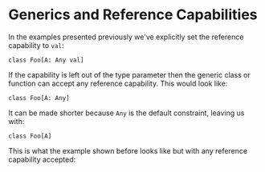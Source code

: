 # Generics and Reference Capabilities

In the examples presented previously we've explicitly set the reference capability to `val`:

    class Foo[A: Any val]

If the capability is left out of the type parameter then the generic class or function can accept any reference capability. This would look like:

    class Foo[A: Any]

It can be made shorter because `Any` is the default constraint, leaving us with:

    class Foo[A]

This is what the example shown before looks like but with any reference capability accepted:


